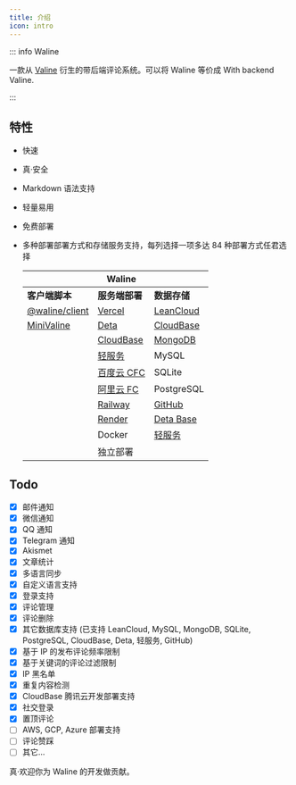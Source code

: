 ```yaml
---
title: 介绍
icon: intro
---
```


::: info Waline

一款从 [Valine](https://valine.js.org) 衍生的带后端评论系统。可以将 Waline 等价成 With backend Valine.

:::

<!-- more -->

## 特性

- 快速
- 真·安全
- Markdown 语法支持
- 轻量易用
- 免费部署
- 多种部署部署方式和存储服务支持，每列选择一项多达 84 种部署方式任君选择

  |                                          | Waline                                                          |                                                                    |
  | ---------------------------------------- | --------------------------------------------------------------- | ------------------------------------------------------------------ |
  | **客户端脚本**                           | **服务端部署**                                                  | **数据存储**                                                       |
  | [@waline/client](https://waline.js.org)  | [Vercel](https://vercel.com)                                    | [LeanCloud](https://leancloud.app)                                 |
  | [MiniValine](https://minivaline.js.org/) | [Deta](https://deta.sh)                                         | [CloudBase](https://clodbase.net)                                  |
  |                                          | [CloudBase](https://cloudbase.net/)                             | [MongoDB](https://mongodb.com)                                     |
  |                                          | [轻服务](https://qingfuwu.cn)                                   | MySQL                                                              |
  |                                          | [百度云 CFC](https://console.bce.baidu.com/cfc/#/cfc/functions) | SQLite                                                             |
  |                                          | [阿里云 FC](https://fc.console.aliyun.com/)                     | PostgreSQL                                                         |
  |                                          | [Railway](https://railway.app)                                  | [GitHub](https://github.com)                                       |
  |                                          | [Render](https://render.com)                                    | [Deta Base](https://docs.deta.sh/docs/base/about)                  |
  |                                          | Docker                                                          | [轻服务](https://qingfuwu.cn/docs/nodejs/database/quickstart.html) |
  |                                          | 独立部署                                                        |                                                                    |

## Todo

- [x] 邮件通知
- [x] 微信通知
- [x] QQ 通知
- [x] Telegram 通知
- [x] Akismet
- [x] 文章统计
- [x] 多语言同步
- [x] 自定义语言支持
- [x] 登录支持
- [x] 评论管理
- [x] 评论删除
- [x] 其它数据库支持 (已支持 LeanCloud, MySQL, MongoDB, SQLite, PostgreSQL, CloudBase, Deta, 轻服务, GitHub)
- [x] 基于 IP 的发布评论频率限制
- [x] 基于关键词的评论过滤限制
- [x] IP 黑名单
- [x] 重复内容检测
- [x] CloudBase 腾讯云开发部署支持
- [x] 社交登录
- [x] 置顶评论
- [ ] AWS, GCP, Azure 部署支持
- [ ] 评论赞踩
- [ ] 其它...

真·欢迎你为 Waline 的开发做贡献。

